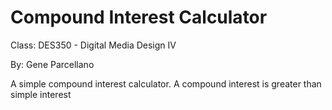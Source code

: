 # Compound Interest Calculator

Class: DES350 - Digital Media Design IV

By: Gene Parcellano

A simple compound interest calculator.
A compound interest is greater than simple interest
